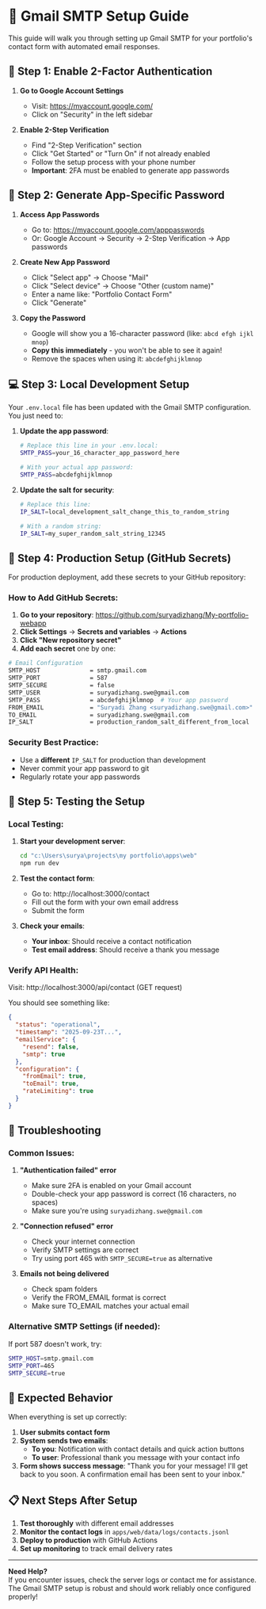 # 📧 Gmail SMTP Setup Guide

This guide will walk you through setting up Gmail SMTP for your portfolio's contact form with automated email responses.

## 🔐 **Step 1: Enable 2-Factor Authentication**

1. **Go to Google Account Settings**
   - Visit: https://myaccount.google.com/
   - Click on "Security" in the left sidebar

2. **Enable 2-Step Verification**
   - Find "2-Step Verification" section
   - Click "Get Started" or "Turn On" if not already enabled
   - Follow the setup process with your phone number
   - **Important**: 2FA must be enabled to generate app passwords

## 🔑 **Step 2: Generate App-Specific Password**

1. **Access App Passwords**
   - Go to: https://myaccount.google.com/apppasswords
   - Or: Google Account → Security → 2-Step Verification → App passwords

2. **Create New App Password**
   - Click "Select app" → Choose "Mail"
   - Click "Select device" → Choose "Other (custom name)"
   - Enter a name like: "Portfolio Contact Form"
   - Click "Generate"

3. **Copy the Password**
   - Google will show you a 16-character password (like: `abcd efgh ijkl mnop`)
   - **Copy this immediately** - you won't be able to see it again!
   - Remove the spaces when using it: `abcdefghijklmnop`

## 💻 **Step 3: Local Development Setup**

Your `.env.local` file has been updated with the Gmail SMTP configuration. You just need to:

1. **Update the app password**:
   ```bash
   # Replace this line in your .env.local:
   SMTP_PASS=your_16_character_app_password_here
   
   # With your actual app password:
   SMTP_PASS=abcdefghijklmnop
   ```

2. **Update the salt for security**:
   ```bash
   # Replace this line:
   IP_SALT=local_development_salt_change_this_to_random_string
   
   # With a random string:
   IP_SALT=my_super_random_salt_string_12345
   ```

## 🚀 **Step 4: Production Setup (GitHub Secrets)**

For production deployment, add these secrets to your GitHub repository:

### **How to Add GitHub Secrets:**

1. **Go to your repository**: https://github.com/suryadizhang/My-portfolio-webapp
2. **Click Settings** → **Secrets and variables** → **Actions**
3. **Click "New repository secret"**
4. **Add each secret** one by one:

```bash
# Email Configuration
SMTP_HOST              = smtp.gmail.com
SMTP_PORT              = 587
SMTP_SECURE            = false
SMTP_USER              = suryadizhang.swe@gmail.com
SMTP_PASS              = abcdefghijklmnop  # Your app password
FROM_EMAIL             = "Suryadi Zhang <suryadizhang.swe@gmail.com>"
TO_EMAIL               = suryadizhang.swe@gmail.com
IP_SALT                = production_random_salt_different_from_local
```

### **Security Best Practice:**
- Use a **different** `IP_SALT` for production than development
- Never commit your app password to git
- Regularly rotate your app passwords

## 🧪 **Step 5: Testing the Setup**

### **Local Testing:**

1. **Start your development server**:
   ```bash
   cd "c:\Users\surya\projects\my portfolio\apps\web"
   npm run dev
   ```

2. **Test the contact form**:
   - Go to: http://localhost:3000/contact
   - Fill out the form with your own email address
   - Submit the form

3. **Check your emails**:
   - **Your inbox**: Should receive a contact notification
   - **Test email address**: Should receive a thank you message

### **Verify API Health:**

Visit: http://localhost:3000/api/contact (GET request)

You should see something like:
```json
{
  "status": "operational",
  "timestamp": "2025-09-23T...",
  "emailService": {
    "resend": false,
    "smtp": true
  },
  "configuration": {
    "fromEmail": true,
    "toEmail": true,
    "rateLimiting": true
  }
}
```

## 🔧 **Troubleshooting**

### **Common Issues:**

1. **"Authentication failed" error**
   - Make sure 2FA is enabled on your Gmail account
   - Double-check your app password is correct (16 characters, no spaces)
   - Make sure you're using `suryadizhang.swe@gmail.com`

2. **"Connection refused" error**
   - Check your internet connection
   - Verify SMTP settings are correct
   - Try using port 465 with `SMTP_SECURE=true` as alternative

3. **Emails not being delivered**
   - Check spam folders
   - Verify the FROM_EMAIL format is correct
   - Make sure TO_EMAIL matches your actual email

### **Alternative SMTP Settings (if needed):**

If port 587 doesn't work, try:
```bash
SMTP_HOST=smtp.gmail.com
SMTP_PORT=465
SMTP_SECURE=true
```

## 🎯 **Expected Behavior**

When everything is set up correctly:

1. **User submits contact form**
2. **System sends two emails**:
   - **To you**: Notification with contact details and quick action buttons
   - **To user**: Professional thank you message with your contact info
3. **Form shows success message**: "Thank you for your message! I'll get back to you soon. A confirmation email has been sent to your inbox."

## 📋 **Next Steps After Setup**

1. **Test thoroughly** with different email addresses
2. **Monitor the contact logs** in `apps/web/data/logs/contacts.jsonl`
3. **Deploy to production** with GitHub Actions
4. **Set up monitoring** to track email delivery rates

---

**Need Help?**  
If you encounter issues, check the server logs or contact me for assistance. The Gmail SMTP setup is robust and should work reliably once configured properly!